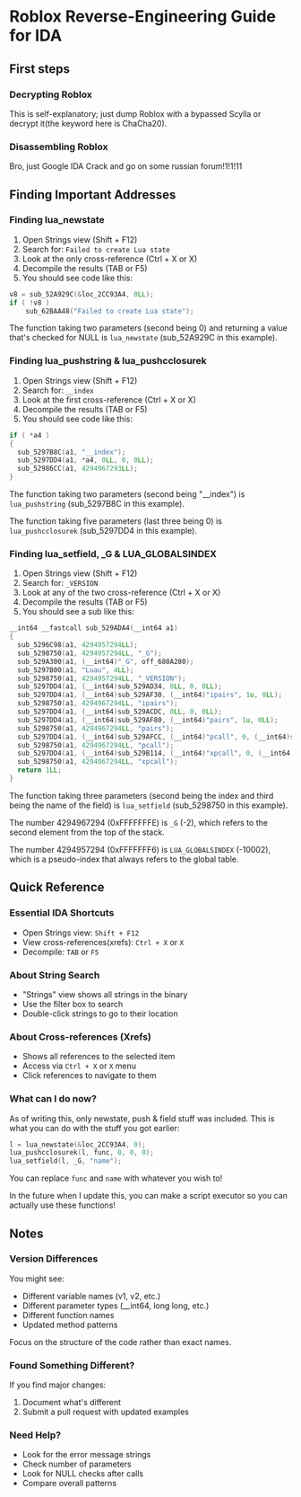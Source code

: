 # Roblox Reverse-Engineering Guide for IDA

## First steps

### Decrypting Roblox

This is self-explanatory; just dump Roblox with a bypassed Scylla or decrypt it(the keyword here is ChaCha20).

### Disassembling Roblox

Bro, just Google IDA Crack and go on some russian forum!1!1!11

## Finding Important Addresses

### Finding lua_newstate
1. Open Strings view (Shift + F12)
2. Search for: `Failed to create Lua state`
3. Look at the only cross-reference (Ctrl + X or X)
4. Decompile the results (TAB or F5)
5. You should see code like this:
```c
v8 = sub_52A929C(&loc_2CC93A4, 0LL);
if ( !v8 )
    sub_62BAA48("Failed to create Lua state");
```
The function taking two parameters (second being 0) and returning a value that's checked for NULL is `lua_newstate` (sub_52A929C in this example).

### Finding lua_pushstring & lua_pushcclosurek
1. Open Strings view (Shift + F12)
2. Search for: `__index`
3. Look at the first cross-reference (Ctrl + X or X)
4. Decompile the results (TAB or F5)
5. You should see code like this:
```c
if ( *a4 )
{
  sub_5297B8C(a1, "__index");
  sub_5297DD4(a1, *a4, 0LL, 0, 0LL);
  sub_52986CC(a1, 4294967293LL);
}
```
The function taking two parameters (second being "__index") is `lua_pushstring` (sub_5297B8C in this example).

The function taking five parameters (last three being 0) is `lua_pushcclosurek` (sub_5297DD4 in this example).

### Finding lua_setfield, _G & LUA_GLOBALSINDEX
1. Open Strings view (Shift + F12)
2. Search for: `_VERSION`
3. Look at any of the two cross-reference (Ctrl + X or X)
4. Decompile the results (TAB or F5)
5. You should see a sub like this:
```c
__int64 __fastcall sub_529ADA4(__int64 a1)
{
  sub_5296C98(a1, 4294957294LL);
  sub_5298750(a1, 4294957294LL, "_G");
  sub_529A300(a1, (__int64)"_G", off_680A280);
  sub_5297B00(a1, "Luau", 4LL);
  sub_5298750(a1, 4294957294LL, "_VERSION");
  sub_5297DD4(a1, (__int64)sub_529AD34, 0LL, 0, 0LL);
  sub_5297DD4(a1, (__int64)sub_529AF30, (__int64)"ipairs", 1u, 0LL);
  sub_5298750(a1, 4294967294LL, "ipairs");
  sub_5297DD4(a1, (__int64)sub_529ACDC, 0LL, 0, 0LL);
  sub_5297DD4(a1, (__int64)sub_529AF80, (__int64)"pairs", 1u, 0LL);
  sub_5298750(a1, 4294967294LL, "pairs");
  sub_5297DD4(a1, (__int64)sub_529AFCC, (__int64)"pcall", 0, (__int64)sub_529B0A8);
  sub_5298750(a1, 4294967294LL, "pcall");
  sub_5297DD4(a1, (__int64)sub_529B114, (__int64)"xpcall", 0, (__int64)sub_529B228);
  sub_5298750(a1, 4294967294LL, "xpcall");
  return 1LL;
}
```
The function taking three parameters (second being the index and third being the name of the field) is `lua_setfield` (sub_5298750 in this example).

The number 4294967294 (0xFFFFFFFE) is `_G` (-2), which refers to the second element from the top of the stack.

The number 4294957294 (0xFFFFFFF6) is `LUA_GLOBALSINDEX` (-10002), which is a pseudo-index that always refers to the global table.

## Quick Reference

### Essential IDA Shortcuts
- Open Strings view: `Shift + F12`
- View cross-references(xrefs): `Ctrl + X` or `X`
- Decompile: `TAB` or `F5`

### About String Search
- "Strings" view shows all strings in the binary
- Use the filter box to search
- Double-click strings to go to their location

### About Cross-references (Xrefs)
- Shows all references to the selected item
- Access via `Ctrl + X` or `X` menu
- Click references to navigate to them

### What can I do now?
As of writing this, only newstate, push & field stuff was included. This is what you can do with the stuff you got earlier:
```cpp
l = lua_newstate(&loc_2CC93A4, 0); 
lua_pushcclosurek(l, func, 0, 0, 0);
lua_setfield(l, _G, "name");
```
You can replace `func` and `name` with whatever you wish to!

In the future when I update this, you can make a script executor so you can actually use these functions!

## Notes

### Version Differences
You might see:
- Different variable names (v1, v2, etc.)
- Different parameter types (__int64, long long, etc.)
- Different function names
- Updated method patterns

Focus on the structure of the code rather than exact names.

### Found Something Different?
If you find major changes:
1. Document what's different
2. Submit a pull request with updated examples

### Need Help?
- Look for the error message strings
- Check number of parameters
- Look for NULL checks after calls
- Compare overall patterns
